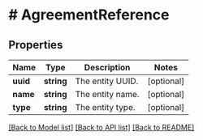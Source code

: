 # # AgreementReference

## Properties

Name | Type | Description | Notes
------------ | ------------- | ------------- | -------------
**uuid** | **string** | The entity UUID. | [optional]
**name** | **string** | The entity name. | [optional]
**type** | **string** | The entity type. | [optional]

[[Back to Model list]](../../README.md#models) [[Back to API list]](../../README.md#endpoints) [[Back to README]](../../README.md)
